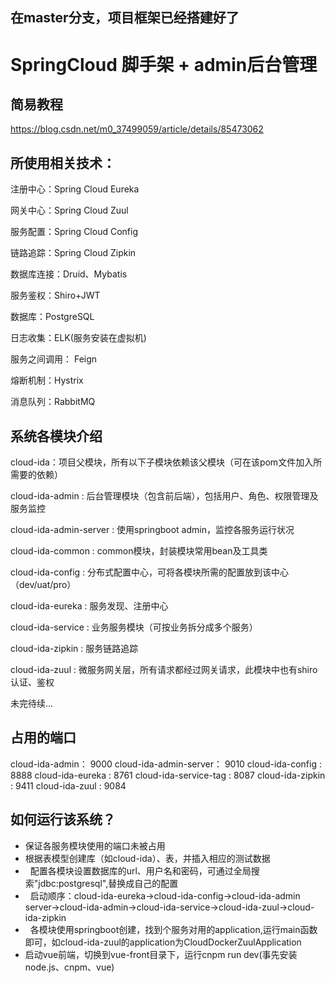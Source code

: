 在master分支，项目框架已经搭建好了
---
SpringCloud 脚手架 + admin后台管理
===

简易教程
---
https://blog.csdn.net/m0_37499059/article/details/85473062

所使用相关技术：
---

注册中心：Spring Cloud Eureka

网关中心：Spring Cloud Zuul

服务配置：Spring Cloud Config

链路追踪：Spring Cloud Zipkin

数据库连接：Druid、Mybatis

服务鉴权：Shiro+JWT

数据库：PostgreSQL

日志收集：ELK(服务安装在虚拟机)

服务之间调用： Feign

熔断机制：Hystrix

消息队列：RabbitMQ

系统各模块介绍
---

cloud-ida：项目父模块，所有以下子模块依赖该父模块（可在该pom文件加入所需要的依赖）

cloud-ida-admin : 后台管理模块（包含前后端），包括用户、角色、权限管理及服务监控

cloud-ida-admin-server : 使用springboot admin，监控各服务运行状况

cloud-ida-common : common模块，封装模块常用bean及工具类

cloud-ida-config : 分布式配置中心，可将各模块所需的配置放到该中心（dev/uat/pro）

cloud-ida-eureka : 服务发现、注册中心

cloud-ida-service : 业务服务模块（可按业务拆分成多个服务）

cloud-ida-zipkin : 服务链路追踪

cloud-ida-zuul : 微服务网关层，所有请求都经过网关请求，此模块中也有shiro认证、鉴权

未完待续...

占用的端口
---
cloud-ida-admin： 9000 
cloud-ida-admin-server： 9010
cloud-ida-config : 8888
cloud-ida-eureka : 8761
cloud-ida-service-tag : 8087
cloud-ida-zipkin : 9411
cloud-ida-zuul : 9084

如何运行该系统？
---

*   保证各服务模块使用的端口未被占用
*   根据表模型创建库（如cloud-ida）、表，并插入相应的测试数据
*   配置各模块设置数据库的url、用户名和密码，可通过全局搜索"jdbc:postgresql",替换成自己的配置
*   启动顺序：cloud-ida-eureka->cloud-ida-config->cloud-ida-admin server->cloud-ida-admin->cloud-ida-service->cloud-ida-zuul->cloud-ida-zipkin
*   各模块使用springboot创建，找到个服务对用的application,运行main函数即可，如cloud-ida-zuul的application为CloudDockerZuulApplication
*   启动vue前端，切换到vue-front目录下，运行cnpm run dev(事先安装node.js、cnpm、vue)




